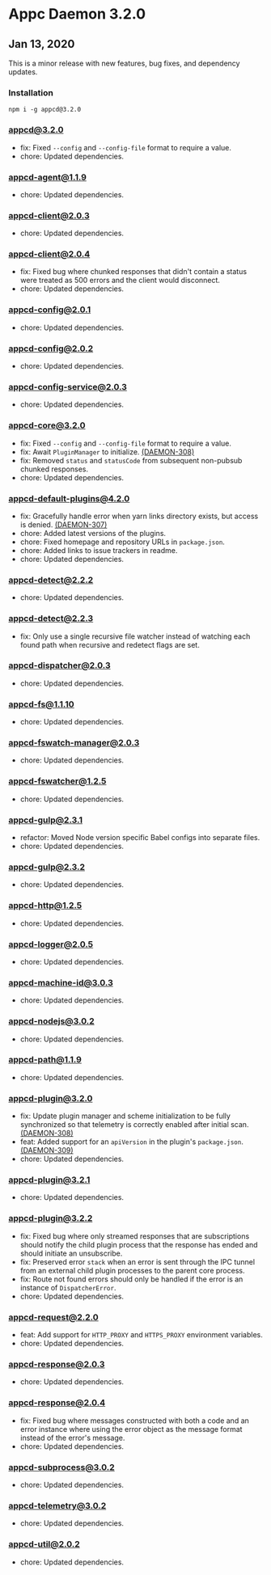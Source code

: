# Appc Daemon 3.2.0

## Jan 13, 2020

This is a minor release with new features, bug fixes, and dependency updates.

### Installation

```
npm i -g appcd@3.2.0
```

### appcd@3.2.0

 * fix: Fixed `--config` and `--config-file` format to require a value.
 * chore: Updated dependencies.

### appcd-agent@1.1.9

 * chore: Updated dependencies.

### appcd-client@2.0.3

 * chore: Updated dependencies.

### appcd-client@2.0.4

 * fix: Fixed bug where chunked responses that didn't contain a status were treated as 500 errors
   and the client would disconnect.
 * chore: Updated dependencies.

### appcd-config@2.0.1

 * chore: Updated dependencies.

### appcd-config@2.0.2

 * chore: Updated dependencies.

### appcd-config-service@2.0.3

 * chore: Updated dependencies.

### appcd-core@3.2.0

 * fix: Fixed `--config` and `--config-file` format to require a value.
 * fix: Await `PluginManager` to initialize.
   [(DAEMON-308)](https://jira.appcelerator.org/browse/DAEMON-308)
 * fix: Removed `status` and `statusCode` from subsequent non-pubsub chunked responses.
 * chore: Updated dependencies.

### appcd-default-plugins@4.2.0

 * fix: Gracefully handle error when yarn links directory exists, but access is denied.
   [(DAEMON-307)](https://jira.appcelerator.org/browse/DAEMON-307)
 * chore: Added latest versions of the plugins.
 * chore: Fixed homepage and repository URLs in `package.json`.
 * chore: Added links to issue trackers in readme.
 * chore: Updated dependencies.

### appcd-detect@2.2.2

 * chore: Updated dependencies.

### appcd-detect@2.2.3

 * fix: Only use a single recursive file watcher instead of watching each found path when recursive
   and redetect flags are set.

### appcd-dispatcher@2.0.3

 * chore: Updated dependencies.

### appcd-fs@1.1.10

 * chore: Updated dependencies.

### appcd-fswatch-manager@2.0.3

 * chore: Updated dependencies.

### appcd-fswatcher@1.2.5

 * chore: Updated dependencies.

### appcd-gulp@2.3.1

 * refactor: Moved Node version specific Babel configs into separate files.
 * chore: Updated dependencies.

### appcd-gulp@2.3.2

 * chore: Updated dependencies.

### appcd-http@1.2.5

 * chore: Updated dependencies.

### appcd-logger@2.0.5

 * chore: Updated dependencies.

### appcd-machine-id@3.0.3

 * chore: Updated dependencies.

### appcd-nodejs@3.0.2

 * chore: Updated dependencies.

### appcd-path@1.1.9

 * chore: Updated dependencies.

### appcd-plugin@3.2.0

 * fix: Update plugin manager and scheme initialization to be fully synchronized so that telemetry
   is correctly enabled after initial scan.
   [(DAEMON-308)](https://jira.appcelerator.org/browse/DAEMON-308)
 * feat: Added support for an `apiVersion` in the plugin's `package.json`.
   [(DAEMON-309)](https://jira.appcelerator.org/browse/DAEMON-309)
 * chore: Updated dependencies.

### appcd-plugin@3.2.1

 * chore: Updated dependencies.

### appcd-plugin@3.2.2

 * fix: Fixed bug where only streamed responses that are subscriptions should notify the child
   plugin process that the response has ended and should initiate an unsubscribe.
 * fix: Preserved error `stack` when an error is sent through the IPC tunnel from an external child
   plugin processes to the parent core process.
 * fix: Route not found errors should only be handled if the error is an instance of
   `DispatcherError`.
 * chore: Updated dependencies.

### appcd-request@2.2.0

 * feat: Add support for `HTTP_PROXY` and `HTTPS_PROXY` environment variables.
 * chore: Updated dependencies.

### appcd-response@2.0.3

 * chore: Updated dependencies.

### appcd-response@2.0.4

 * fix: Fixed bug where messages constructed with both a code and an error instance where using the
   error object as the message format instead of the error's message.
 * chore: Updated dependencies.

### appcd-subprocess@3.0.2

 * chore: Updated dependencies.

### appcd-telemetry@3.0.2

 * chore: Updated dependencies.

### appcd-util@2.0.2

 * chore: Updated dependencies.